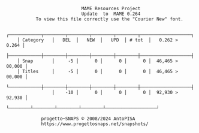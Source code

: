                                 MAME Resources Project
                                Update  to  MAME 0.264
               To view this file correctly use the "Courier New" font.

        ┌────────────┬────────┬────────┬────────┬────────┬───────────────────┐
        │ Category   │   DEL  │   NEW  │   UPD  │ # tot  │   0.262 >   0.264 │
        ├────────────┼────────┼────────┼────────┼────────┼───────────────────┤
        │ Snap       │     -5 │      0 │      0 │      0 │  46,465 >  00,000 │
        │ Titles     │     -5 │      0 │      0 │      0 │  46,465 >  00,000 │
        └────────────┼────────┼────────┼────────┼────────┼───────────────────┤
                     │    -10 │      0 │      0 │      0 │  92,930 >  92,930 │
                     └────────┴────────┴────────┴────────┴───────────────────┘

	             progetto─SNAPS © 2008/2024 AntoPISA
	             https://www.progettosnaps.net/snapshots/
